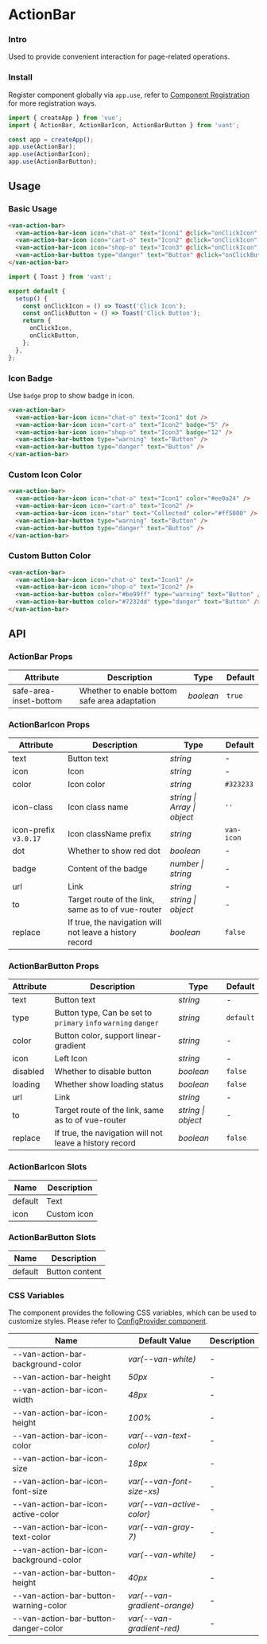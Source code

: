 # ActionBar

### Intro

Used to provide convenient interaction for page-related operations.

### Install

Register component globally via `app.use`, refer to [Component Registration](#/en-US/advanced-usage#zu-jian-zhu-ce) for more registration ways.

```js
import { createApp } from 'vue';
import { ActionBar, ActionBarIcon, ActionBarButton } from 'vant';

const app = createApp();
app.use(ActionBar);
app.use(ActionBarIcon);
app.use(ActionBarButton);
```

## Usage

### Basic Usage

```html
<van-action-bar>
  <van-action-bar-icon icon="chat-o" text="Icon1" @click="onClickIcon" />
  <van-action-bar-icon icon="cart-o" text="Icon2" @click="onClickIcon" />
  <van-action-bar-icon icon="shop-o" text="Icon3" @click="onClickIcon" />
  <van-action-bar-button type="danger" text="Button" @click="onClickButton" />
</van-action-bar>
```

```js
import { Toast } from 'vant';

export default {
  setup() {
    const onClickIcon = () => Toast('Click Icon');
    const onClickButton = () => Toast('Click Button');
    return {
      onClickIcon,
      onClickButton,
    };
  },
};
```

### Icon Badge

Use `badge` prop to show badge in icon.

```html
<van-action-bar>
  <van-action-bar-icon icon="chat-o" text="Icon1" dot />
  <van-action-bar-icon icon="cart-o" text="Icon2" badge="5" />
  <van-action-bar-icon icon="shop-o" text="Icon3" badge="12" />
  <van-action-bar-button type="warning" text="Button" />
  <van-action-bar-button type="danger" text="Button" />
</van-action-bar>
```

### Custom Icon Color

```html
<van-action-bar>
  <van-action-bar-icon icon="chat-o" text="Icon1" color="#ee0a24" />
  <van-action-bar-icon icon="cart-o" text="Icon2" />
  <van-action-bar-icon icon="star" text="Collected" color="#ff5000" />
  <van-action-bar-button type="warning" text="Button" />
  <van-action-bar-button type="danger" text="Button" />
</van-action-bar>
```

### Custom Button Color

```html
<van-action-bar>
  <van-action-bar-icon icon="chat-o" text="Icon1" />
  <van-action-bar-icon icon="shop-o" text="Icon2" />
  <van-action-bar-button color="#be99ff" type="warning" text="Button" />
  <van-action-bar-button color="#7232dd" type="danger" text="Button" />
</van-action-bar>
```

## API

### ActionBar Props

| Attribute | Description | Type | Default |
| --- | --- | --- | --- |
| safe-area-inset-bottom | Whether to enable bottom safe area adaptation | _boolean_ | `true` |

### ActionBarIcon Props

| Attribute | Description | Type | Default |
| --- | --- | --- | --- |
| text | Button text | _string_ | - |
| icon | Icon | _string_ | - |
| color | Icon color | _string_ | `#323233` |
| icon-class | Icon class name | _string \| Array \| object_ | `''` |
| icon-prefix `v3.0.17` | Icon className prefix | _string_ | `van-icon` |
| dot | Whether to show red dot | _boolean_ | - |
| badge | Content of the badge | _number \| string_ | - |
| url | Link | _string_ | - |
| to | Target route of the link, same as to of vue-router | _string \| object_ | - |
| replace | If true, the navigation will not leave a history record | _boolean_ | `false` |

### ActionBarButton Props

| Attribute | Description | Type | Default |
| --- | --- | --- | --- |
| text | Button text | _string_ | - |
| type | Button type, Can be set to `primary` `info` `warning` `danger` | _string_ | `default` |
| color | Button color, support linear-gradient | _string_ | - |
| icon | Left Icon | _string_ | - |
| disabled | Whether to disable button | _boolean_ | `false` |
| loading | Whether show loading status | _boolean_ | `false` |
| url | Link | _string_ | - |
| to | Target route of the link, same as to of vue-router | _string \| object_ | - |
| replace | If true, the navigation will not leave a history record | _boolean_ | `false` |

### ActionBarIcon Slots

| Name    | Description |
| ------- | ----------- |
| default | Text        |
| icon    | Custom icon |

### ActionBarButton Slots

| Name    | Description    |
| ------- | -------------- |
| default | Button content |

### CSS Variables

The component provides the following CSS variables, which can be used to customize styles. Please refer to [ConfigProvider component](#/en-US/config-provider).

| Name | Default Value | Description |
| --- | --- | --- |
| --van-action-bar-background-color | _var(--van-white)_ | - |
| --van-action-bar-height | _50px_ | - |
| --van-action-bar-icon-width | _48px_ | - |
| --van-action-bar-icon-height | _100%_ | - |
| --van-action-bar-icon-color | _var(--van-text-color)_ | - |
| --van-action-bar-icon-size | _18px_ | - |
| --van-action-bar-icon-font-size | _var(--van-font-size-xs)_ | - |
| --van-action-bar-icon-active-color | _var(--van-active-color)_ | - |
| --van-action-bar-icon-text-color | _var(--van-gray-7)_ | - |
| --van-action-bar-icon-background-color | _var(--van-white)_ | - |
| --van-action-bar-button-height | _40px_ | - |
| --van-action-bar-button-warning-color | _var(--van-gradient-orange)_ | - |
| --van-action-bar-button-danger-color | _var(--van-gradient-red)_ | - |
